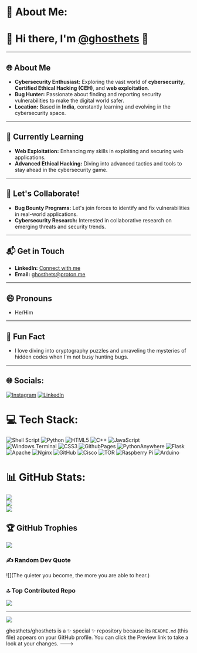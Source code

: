 # 💫 About Me:
# 👋 Hi there, I'm [@ghosthets](https://github.com/ghosthets) 👻

---

## 🌐 About Me
- **Cybersecurity Enthusiast:** Exploring the vast world of **cybersecurity**, **Certified Ethical Hacking (CEH)**, and **web exploitation**.
- **Bug Hunter:** Passionate about finding and reporting security vulnerabilities to make the digital world safer.
- **Location:** Based in **India**, constantly learning and evolving in the cybersecurity space.

---

## 🚀 Currently Learning
- **Web Exploitation:** Enhancing my skills in exploiting and securing web applications.
- **Advanced Ethical Hacking:** Diving into advanced tactics and tools to stay ahead in the cybersecurity game.

---

## 🤝 Let's Collaborate!
- **Bug Bounty Programs:** Let's join forces to identify and fix vulnerabilities in real-world applications.
- **Cybersecurity Research:** Interested in collaborative research on emerging threats and security trends.

---

## 📬 Get in Touch
- **LinkedIn:** [Connect with me](https://www.linkedin.com/in/ghosthets)
- **Email:** [ghosthets@proton.me](mailto:ghosthets@proton.me)

---

## 😄 Pronouns
- He/Him

---

## 🎯 Fun Fact
- I love diving into cryptography puzzles and unraveling the mysteries of hidden codes when I'm not busy hunting bugs.

---


## 🌐 Socials:
[![Instagram](https://img.shields.io/badge/Instagram-%23E4405F.svg?logo=Instagram&logoColor=white)](https://instagram.com/ghosthets) [![LinkedIn](https://img.shields.io/badge/LinkedIn-%230077B5.svg?logo=linkedin&logoColor=white)](https://linkedin.com/in/ghosthets) 

# 💻 Tech Stack:
![Shell Script](https://img.shields.io/badge/shell_script-%23121011.svg?style=plastic&logo=gnu-bash&logoColor=white) ![Python](https://img.shields.io/badge/python-3670A0?style=plastic&logo=python&logoColor=ffdd54) ![HTML5](https://img.shields.io/badge/html5-%23E34F26.svg?style=plastic&logo=html5&logoColor=white) ![C++](https://img.shields.io/badge/c++-%2300599C.svg?style=plastic&logo=c%2B%2B&logoColor=white) ![JavaScript](https://img.shields.io/badge/javascript-%23323330.svg?style=plastic&logo=javascript&logoColor=%23F7DF1E) ![Windows Terminal](https://img.shields.io/badge/Windows%20Terminal-%234D4D4D.svg?style=plastic&logo=windows-terminal&logoColor=white) ![CSS3](https://img.shields.io/badge/css3-%231572B6.svg?style=plastic&logo=css3&logoColor=white) ![GithubPages](https://img.shields.io/badge/github%20pages-121013?style=plastic&logo=github&logoColor=white) ![PythonAnywhere](https://img.shields.io/badge/pythonanywhere-%232F9FD7.svg?style=plastic&logo=pythonanywhere&logoColor=151515) ![Flask](https://img.shields.io/badge/flask-%23000.svg?style=plastic&logo=flask&logoColor=white) ![Apache](https://img.shields.io/badge/apache-%23D42029.svg?style=plastic&logo=apache&logoColor=white) ![Nginx](https://img.shields.io/badge/nginx-%23009639.svg?style=plastic&logo=nginx&logoColor=white) ![GitHub](https://img.shields.io/badge/github-%23121011.svg?style=plastic&logo=github&logoColor=white) ![Cisco](https://img.shields.io/badge/cisco-%23049fd9.svg?style=plastic&logo=cisco&logoColor=black) ![TOR](https://img.shields.io/badge/tor-%237E4798.svg?style=plastic&logo=tor-project&logoColor=white) ![Raspberry Pi](https://img.shields.io/badge/-RaspberryPi-C51A4A?style=plastic&logo=Raspberry-Pi) ![Arduino](https://img.shields.io/badge/-Arduino-00979D?style=plastic&logo=Arduino&logoColor=white)
# 📊 GitHub Stats:
![](https://github-readme-stats.vercel.app/api?username=ghosthets&theme=dark&hide_border=false&include_all_commits=false&count_private=false)<br/>
![](https://github-readme-streak-stats.herokuapp.com/?user=ghosthets&theme=dark&hide_border=false)<br/>
![](https://github-readme-stats.vercel.app/api/top-langs/?username=ghosthets&theme=dark&hide_border=false&include_all_commits=false&count_private=false&layout=compact)

## 🏆 GitHub Trophies
![](https://github-profile-trophy.vercel.app/?username=ghosthets&theme=radical&no-frame=false&no-bg=false&margin-w=4)

### ✍️ Random Dev Quote
![](The quieter you become, the more you are able to hear.)

### 🔝 Top Contributed Repo
![](https://github-contributor-stats.vercel.app/api?username=ghosthets&limit=5&theme=dark&combine_all_yearly_contributions=true)

---
[![](https://visitcount.itsvg.in/api?id=ghosthets&icon=0&color=0)](https://visitcount.itsvg.in)

<!-- Proudly created @ghosthets -->
ghosthets/ghosthets is a ✨ special ✨ repository because its `README.md` (this file) appears on your GitHub profile.
You can click the Preview link to take a look at your changes.
--->
